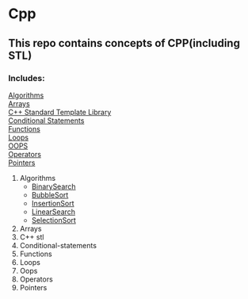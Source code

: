 # Cpp

## This repo contains concepts of CPP(including STL)

### Includes:

[Algorithms](#algorithms) <br />
[Arrays](#arrays) <br />
[C++ Standard Template Library](#c++-stl) <br />
[Conditional Statements](#conditional-statements) <br />
[Functions](#functions) <br />
[Loops](#loops) <br />
[OOPS](#oops) <br />
[Operators](#operators) <br />
[Pointers](#pointers) <br />

1. Algorithms <br />
   - [BinarySearch](https://github.com/AdithyaBhatGS/Cpp/blob/master/Algorithms/binarySearch.cpp)
   - [BubbleSort](https://github.com/AdithyaBhatGS/Cpp/blob/master/Algorithms/bubbleSort.cpp)
   - [InsertionSort](https://github.com/AdithyaBhatGS/Cpp/blob/master/Algorithms/insertionSort.cpp)
   - [LinearSearch](https://github.com/AdithyaBhatGS/Cpp/blob/master/Algorithms/linearSearch.cpp)
   - [SelectionSort](https://github.com/AdithyaBhatGS/Cpp/blob/master/Algorithms/selectionSort.cpp)
2. Arrays <br /> 
3. C++ stl <br />
4. Conditional-statements <br />
5. Functions <br />
6. Loops <br />
7. Oops <br />
8. Operators <br />
9. Pointers <br />

